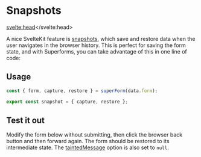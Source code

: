 <script lang="ts">
	import Form from './Form.svelte'
  import Next from '$lib/Next.svelte'
	import SuperDebug from 'sveltekit-superforms/client/SuperDebug.svelte'
  import { concepts } from '$lib/navigation/sections'
  import { superForm } from 'sveltekit-superforms/client';

	export let data;

  const { form, errors, enhance, message, capture, restore, reset } = superForm(data.form, {
    taintedMessage: null
  });

  export const snapshot = { capture, restore }
</script>

# Snapshots

<svelte:head><title>Snapshots</title></svelte:head>

A nice SvelteKit feature is [snapshots](https://kit.svelte.dev/docs/snapshots), which save and restore data when the user navigates in the browser history. This is perfect for saving the form state, and with Superforms, you can take advantage of this in one line of code:

## Usage

```ts
const { form, capture, restore } = superForm(data.form);

export const snapshot = { capture, restore };
```

## Test it out

Modify the form below without submitting, then click the browser back button and then forward again. The form should be restored to its intermediate state. The [taintedMessage](/concepts/tainted) option is also set to `null`.

<Form {form} {errors} {enhance} {message} {reset} />

<Next section={concepts} />

